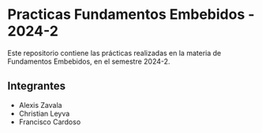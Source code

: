 # Practicas Fundamentos Embebidos - 2024-2

Este repositorio contiene las prácticas realizadas en la materia de Fundamentos Embebidos, en el semestre 2024-2.

## Integrantes
- Alexis Zavala
- Christian Leyva
- Francisco Cardoso